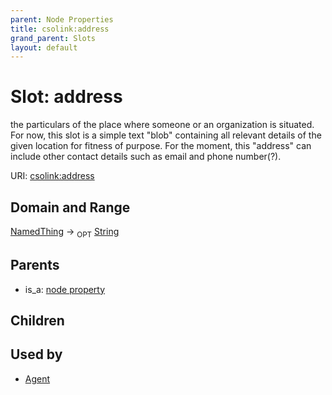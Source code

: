 ```yaml
---
parent: Node Properties
title: csolink:address
grand_parent: Slots
layout: default
---
```


# Slot: address


the particulars of the place where someone or an organization is situated.  For now, this slot is a simple text "blob" containing all relevant details of the given location for fitness of purpose. For the moment, this "address" can include other contact details such as email and phone number(?).

URI: [csolink:address](https://w3id.org/csolink/vocab/address)

## Domain and Range

[NamedThing](NamedThing.md) ->  <sub>OPT</sub> [String](types/String.md)

## Parents

 *  is_a: [node property](node_property.md)

## Children


## Used by

 * [Agent](Agent.md)
